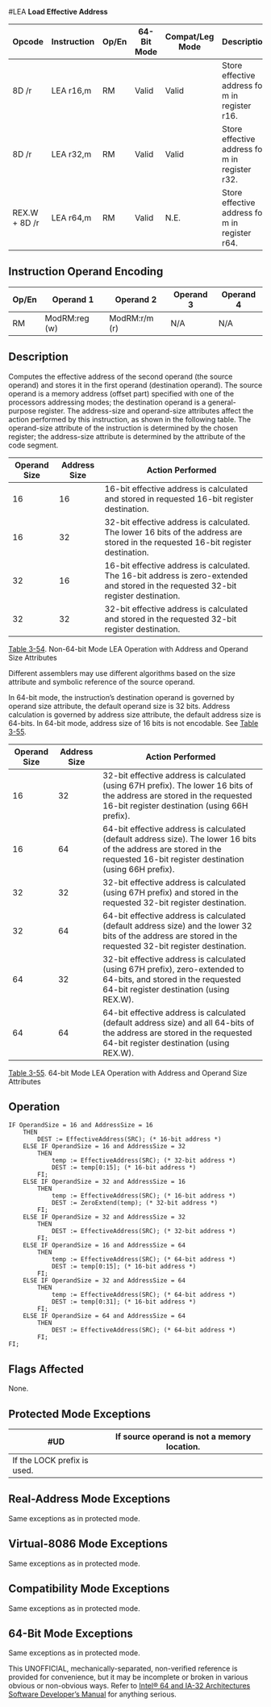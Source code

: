 #LEA
**Load Effective Address**

| Opcode        | Instruction | Op/En | 64-Bit Mode | Compat/Leg Mode | Description                                    |
| ------------- | ----------- | ----- | ----------- | --------------- | ---------------------------------------------- |
| 8D /r         | LEA r16,m   | RM    | Valid       | Valid           | Store effective address for m in register r16. |
| 8D /r         | LEA r32,m   | RM    | Valid       | Valid           | Store effective address for m in register r32. |
| REX.W + 8D /r | LEA r64,m   | RM    | Valid       | N.E.            | Store effective address for m in register r64. |

## Instruction Operand Encoding

| Op/En | Operand 1     | Operand 2     | Operand 3 | Operand 4 |
| ----- | ------------- | ------------- | --------- | --------- |
| RM    | ModRM:reg (w) | ModRM:r/m (r) | N/A       | N/A       |

## Description

Computes the effective address of the second operand (the source operand) and stores it in the first operand (destination operand). The source operand is a memory address (offset part) specified with one of the processors addressing modes; the destination operand is a general-purpose register. The address-size and operand-size attributes affect the action performed by this instruction, as shown in the following table. The operand-size attribute of the instruction is determined by the chosen register; the address-size attribute is determined by the attribute of the code segment.

| Operand Size | Address Size | Action Performed                                                                                                                     |
| ------------ | ------------ | ------------------------------------------------------------------------------------------------------------------------------------ |
| 16           | 16           | 16-bit effective address is calculated and stored in requested 16-bit register destination.                                          |
| 16           | 32           | 32-bit effective address is calculated. The lower 16 bits of the address are stored in the requested 16-bit register destination.    |
| 32           | 16           | 16-bit effective address is calculated. The 16-bit address is zero-extended and stored in the requested 32-bit register destination. |
| 32           | 32           | 32-bit effective address is calculated and stored in the requested 32-bit register destination.                                      |

[Table 3-54](/x86/lea#tbl-3-54). Non-64-bit Mode LEA Operation with Address and Operand Size Attributes

Different assemblers may use different algorithms based on the size attribute and symbolic reference of the source operand.

In 64-bit mode, the instruction’s destination operand is governed by operand size attribute, the default operand size is 32 bits. Address calculation is governed by address size attribute, the default address size is 64-bits. In 64-bit mode, address size of 16 bits is not encodable. See [Table 3-55](/x86/lea#tbl-3-55).

| Operand Size | Address Size | Action Performed                                                                                                                                                            |
| ------------ | ------------ | --------------------------------------------------------------------------------------------------------------------------------------------------------------------------- |
| 16           | 32           | 32-bit effective address is calculated (using 67H prefix). The lower 16 bits of the address are stored in the requested 16-bit register destination (using 66H prefix).     |
| 16           | 64           | 64-bit effective address is calculated (default address size). The lower 16 bits of the address are stored in the requested 16-bit register destination (using 66H prefix). |
| 32           | 32           | 32-bit effective address is calculated (using 67H prefix) and stored in the requested 32-bit register destination.                                                          |
| 32           | 64           | 64-bit effective address is calculated (default address size) and the lower 32 bits of the address are stored in the requested 32-bit register destination.                 |
| 64           | 32           | 32-bit effective address is calculated (using 67H prefix), zero-extended to 64-bits, and stored in the requested 64-bit register destination (using REX.W).                 |
| 64           | 64           | 64-bit effective address is calculated (default address size) and all 64-bits of the address are stored in the requested 64-bit register destination (using REX.W).         |

[Table 3-55](/x86/lea#tbl-3-55). 64-bit Mode LEA Operation with Address and Operand Size Attributes

## Operation

```
IF OperandSize = 16 and AddressSize = 16
    THEN
        DEST := EffectiveAddress(SRC); (* 16-bit address *)
    ELSE IF OperandSize = 16 and AddressSize = 32
        THEN
            temp := EffectiveAddress(SRC); (* 32-bit address *)
            DEST := temp[0:15]; (* 16-bit address *)
        FI;
    ELSE IF OperandSize = 32 and AddressSize = 16
        THEN
            temp := EffectiveAddress(SRC); (* 16-bit address *)
            DEST := ZeroExtend(temp); (* 32-bit address *)
        FI;
    ELSE IF OperandSize = 32 and AddressSize = 32
        THEN
            DEST := EffectiveAddress(SRC); (* 32-bit address *)
        FI;
    ELSE IF OperandSize = 16 and AddressSize = 64
        THEN
            temp := EffectiveAddress(SRC); (* 64-bit address *)
            DEST := temp[0:15]; (* 16-bit address *)
        FI;
    ELSE IF OperandSize = 32 and AddressSize = 64
        THEN
            temp := EffectiveAddress(SRC); (* 64-bit address *)
            DEST := temp[0:31]; (* 16-bit address *)
        FI;
    ELSE IF OperandSize = 64 and AddressSize = 64
        THEN
            DEST := EffectiveAddress(SRC); (* 64-bit address *)
        FI;
FI;

```

## Flags Affected

None.

## Protected Mode Exceptions

| #​​​UD                      | If source operand is not a memory location. |
| --------------------------- | ------------------------------------------- |
| If the LOCK prefix is used. |

## Real-Address Mode Exceptions

Same exceptions as in protected mode.

## Virtual-8086 Mode Exceptions

Same exceptions as in protected mode.

## Compatibility Mode Exceptions

Same exceptions as in protected mode.

## 64-Bit Mode Exceptions

Same exceptions as in protected mode.

This UNOFFICIAL, mechanically-separated, non-verified reference is provided for convenience, but it may be
incomplete or broken in various obvious or non-obvious
ways. Refer to [Intel® 64 and IA-32 Architectures Software Developer’s Manual](https://software.intel.com/en-us/download/intel-64-and-ia-32-architectures-sdm-combined-volumes-1-2a-2b-2c-2d-3a-3b-3c-3d-and-4) for anything serious.
